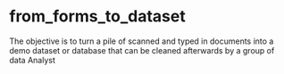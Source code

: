 # from_forms_to_dataset
The objective is to turn a pile of scanned and typed in documents into a demo dataset or database that can be cleaned afterwards by a group of data Analyst
